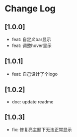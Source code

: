 # Change Log

## [1.0.0]

- feat: 自定义bar显示
- feat: 调整hover显示

## [1.0.1]

- feat: 自己设计了个logo

## [1.0.2]

- doc: update readme

## [1.0.3]

- fix: 修复亮主题下无法正常显示
